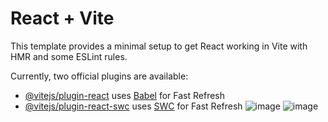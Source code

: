 # React + Vite

This template provides a minimal setup to get React working in Vite with HMR and some ESLint rules.

Currently, two official plugins are available:

- [@vitejs/plugin-react](https://github.com/vitejs/vite-plugin-react/blob/main/packages/plugin-react/README.md) uses [Babel](https://babeljs.io/) for Fast Refresh
- [@vitejs/plugin-react-swc](https://github.com/vitejs/vite-plugin-react-swc) uses [SWC](https://swc.rs/) for Fast Refresh
  ![image](https://github.com/user-attachments/assets/137c64f1-89f7-40ba-b3a1-fb1c1f2e6215)
  ![image](https://github.com/user-attachments/assets/5cc06389-3c91-4a8b-adea-1caf8c092ea0)
